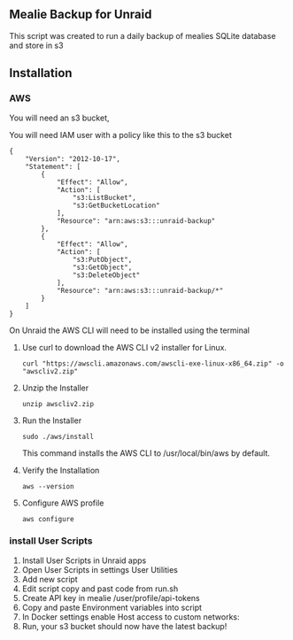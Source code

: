 ## Mealie Backup for Unraid

This script was created to run a daily backup of mealies SQLite database and store in s3 


## Installation

### AWS

You will need an s3 bucket, 

You will need IAM user with a policy like this to the s3 bucket

```
{
    "Version": "2012-10-17",
    "Statement": [
        {
            "Effect": "Allow",
            "Action": [
                "s3:ListBucket",
                "s3:GetBucketLocation"
            ],
            "Resource": "arn:aws:s3:::unraid-backup"
        },
        {
            "Effect": "Allow",
            "Action": [
                "s3:PutObject",
                "s3:GetObject",
                "s3:DeleteObject"
            ],
            "Resource": "arn:aws:s3:::unraid-backup/*"
        }
    ]
}
```

On Unraid the AWS CLI will need to be installed using the terminal

1. Use curl to download the AWS CLI v2 installer for Linux.

    ```
    curl "https://awscli.amazonaws.com/awscli-exe-linux-x86_64.zip" -o "awscliv2.zip"
    ```

2. Unzip the Installer

    ```
    unzip awscliv2.zip
    ```
3. Run the Installer

    ``` 
    sudo ./aws/install
    ```
    This command installs the AWS CLI to /usr/local/bin/aws by default.


4. Verify the Installation


    ```
    aws --version
    ```

5. Configure AWS profile
    ```
    aws configure
    ```


### install User Scripts
1. Install User Scripts in Unraid apps
2. Open User Scripts in settings User Utilities
3. Add new script
4. Edit script copy and past code from run.sh
5. Create API key in mealie /user/profile/api-tokens
6. Copy and paste Environment variables into script
7. In Docker settings enable Host access to custom networks: 
8. Run, your s3 bucket should now have the latest backup!